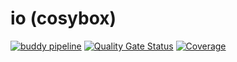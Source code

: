 # io (cosybox)
[![buddy pipeline](https://app.buddy.works/cosybox/io/pipelines/pipeline/309805/badge.svg?token=1937c871e6a84c62b37f54d36f349423d788a03c5c37007040183b06a8010ed3 "buddy pipeline")](https://app.buddy.works/cosybox/io/pipelines/pipeline/309805)
[![Quality Gate Status](https://sonarcloud.io/api/project_badges/measure?project=cosybox.io&metric=alert_status)](https://sonarcloud.io/dashboard?id=cosybox.io)
[![Coverage](https://sonarcloud.io/api/project_badges/measure?project=cosybox.io&metric=coverage)](https://sonarcloud.io/dashboard?id=cosybox.io)